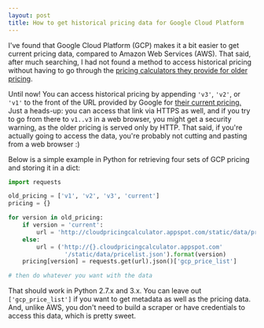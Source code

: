 ```yaml
---
layout: post
title: How to get historical pricing data for Google Cloud Platform
---
```

I've found that Google Cloud Platform (GCP) makes it a bit easier to get current 
pricing data, compared to Amazon Web Services (AWS). That said, after much searching, 
I had not found a method to access historical pricing without having to go through the 
<a href="http://v3.cloudpricingcalculator.appspot.com/">pricing calculators they provide for older pricing</a>.  

Until now! You can access historical pricing by appending `'v3'`, `'v2'`, or `'v1'` to the front of the URL 
provided by Google for <a href="http://cloudpricingcalculator.appspot.com/static/data/pricelist.json">their current pricing.</a> 
Just a heads-up: you can access that link via HTTPS as well, and if you try to 
go from there to `v1..v3` in a web browser, you might get a security warning, as the older pricing 
is served only by HTTP. That said, if you're actually going to access the data, you're probably 
not cutting and pasting from a web browser :)  

Below is a simple example in Python for retrieving four sets of GCP pricing and storing it in a dict:  

```python
import requests

old_pricing = ['v1', 'v2', 'v3', 'current']
pricing = {}

for version in old_pricing:
    if version = 'current':
        url = 'http://cloudpricingcalculator.appspot.com/static/data/pricelist.json'
    else:
        url = ('http://{}.cloudpricingcalculator.appspot.com'
                '/static/data/pricelist.json').format(version)
    pricing[version] = requests.get(url).json()['gcp_price_list']

# then do whatever you want with the data 
```

That should work in Python 2.7.x and 3.x.  You can leave out `['gcp_price_list']` 
if you want to get metadata as well as the pricing data. And, unlike AWS, 
you don't need to build a scraper or have credentials to access this data, which is pretty sweet.